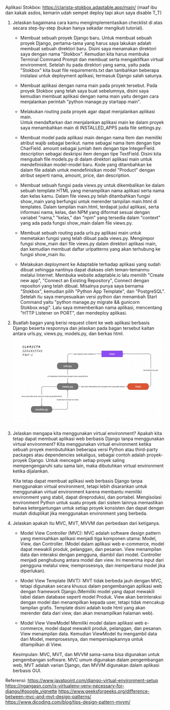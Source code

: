 Aplikasi Stokbox: https://clarista-stokbox.adaptable.app/main/ (maaf ibu dan kakak asdos, kemarin udah sempet deploy tapi akun saya disable T_T)


1. Jelaskan bagaimana cara kamu mengimplementasikan checklist di atas secara step-by-step (bukan hanya sekadar mengikuti tutorial).
    -   Membuat sebuah proyek Django baru.
        Untuk membuat sebuah proyek Django, pertama-tama yang harus saya lakukan adalah membuat sebuah direktori baru. Disini saya menamakan direktori saya dengan nama "Stokbox". Kemudian kita harus membuka Terminal Command Prompt dan membuat serta mengaktifkan virtual environment. Setelah itu pada direktori yang sama, yaitu pada "Stokbox" kita buat file requirements.txt dan tambahkan beberapa instalasi untuk deployment aplikasi, termasuk Django salah satunya.

    -   Membuat aplikasi dengan nama main pada proyek tersebut.
        Pada proyek Stokbox yang telah saya buat sebelumnya, disini saya kemudian membuat aplikasi dengan nama main yaitu dengan cara menjalankan perintah "python manage.py startapp main".

    -   Melakukan routing pada proyek agar dapat menjalankan aplikasi main.  
        Untuk mendaftarkan dan menjalankan aplikasi main ke dalam proyek saya menambahkan main di INSTALLED_APPS pada file settings.py.

    -   Membuat model pada aplikasi main dengan nama Item dan memiliki atribut wajib sebagai berikut.
    name sebagai nama item dengan tipe CharField.
    amount sebagai jumlah item dengan tipe IntegerField.
    description sebagai deskripsi item dengan tipe TextField.
        Disini kita mengubah file models.py di dalam direktori aplikasi main untuk mendefinisikan model-model baru. Kode yang ditambahkan ke dalam file adalah untuk mendefinisikan model "Product" dengan atribut seperti nama, amount, price, dan description.

    -   Membuat sebuah fungsi pada views.py untuk dikembalikan ke dalam sebuah template HTML yang menampilkan nama aplikasi serta nama dan kelas kamu.
        Dalam file views.py telah ditambahkan fungsi show_main yang berfungsi untuk merender tampilan main.html di templates. Dalam tampilan main.html, terdapat judul aplikasi, serta informasi nama, kelas, dan NPM yang diformat sesuai dengan variabel "nama," "kelas," dan "npm" yang tersedia dalam "context" yang ada pada fungsi show_main dalam file views.py.

    -   Membuat sebuah routing pada urls.py aplikasi main untuk memetakan fungsi yang telah dibuat pada views.py.
        Mengimpor fungsi show_main dari file views.py dalam direktori aplikasi main, dan kemudian membuat daftar urlpatterns yang akan terhubung ke fungsi show_main itu.

    -   Melakukan deployment ke Adaptable terhadap aplikasi yang sudah dibuat sehingga nantinya dapat diakses oleh teman-temanmu melalui Internet.
        Membuka website adaptable.io lalu memilih "Create new app", "Connect an Existing Repository", Connect dengan repositori yang telah dibuat. Misalnya punya saya bernama "Stokbox", kemudian pilih "Python App Template", dan "PostgreSQL". Setelah itu saya menyesuaikan versi python dan menambah Start Command yaitu "python manage.py migrate && gunicorn Stokbox.wsgi". Lalu saya mmemberikan nama aplikasi, mencentang "HTTP Listener on PORT", dan mendeploy aplikasi.

2. Buatlah bagan yang berisi request client ke web aplikasi berbasis Django beserta responnya dan jelaskan pada bagan tersebut kaitan antara urls.py, views.py, models.py, dan berkas html.
![Bagan Nomor 2!](nomor2baganPBP.jpg)

3. Jelaskan mengapa kita menggunakan virtual environment? Apakah kita tetap dapat membuat aplikasi web berbasis Django tanpa menggunakan virtual environment?
    Kita menggunakan virtual environment ketika sebuah proyek membutuhkan beberapa versi Python atau third-party packages atau dependencies sekaligus, sebagai contoh adalah proyek-proyek Django. Untuk mencegah setiap proyek saling mempengengaruhi satu sama lain, maka dibutuhkan virtual environment ketika dijalankan.

    Kita tetap dapat membuat aplikasi web berbasis Django tanpa menggunakan virtual environment, tetapi lebih disarankan untuk menggunakan virtual environment karena membantu memiliki environment yang stabil, dapat direproduksi, dan portabel. Mengisolasi environment Python untuk suatu proyek dari sistem lainnya memastikan bahwa ketergantungan untuk setiap proyek konsisten dan dapat dengan mudah diduplikat jika menggunakan environment yang berbeda.


4. Jelaskan apakah itu MVC, MVT, MVVM dan perbedaan dari ketiganya.
    -   Model View Controller (MVC):
        MVC adalah software design pattern yang memisahkan aplikasi menjadi tiga komponen utama: Model, View, dan Controller. (Model dalam aplikasi web e-commerce, model dapat mewakili produk, pelanggan, dan pesanan. View menampilan data dan interaksi dengan pengguna, diambil dari model. Controller menjadi penghubung antara model dan view. Ini menerima input dari pengguna melalui view, memprosesnya, dan memperbarui model jika diperlukan).

    -   Model View Template (MVT):
        MVT tidak berbeda jauh dengan MVC, tetapi digunakan secara khusus dalam pengembangan aplikasi web dengan framework Django.(Memiliki model yang dapat mewakili tabel dalam database seperti model Produk. View akan berinteraksi dengan model dan menampilkan kepada user, tetapi tidak mencakup tampilan grafis. Template disini adalah kode html yang akan merender data dari view, dan akan menampilkan halaman web).

    -   Model View ViewModel
        Memiliki model dalam aplikasi web e-commerce, model dapat mewakili produk, pelanggan, dan pesanan. View menampilan data. Kemudian ViewModel itu mengambil data dari Model, memprosesnya, dan mempersiapkannya untuk ditampilkan di View.

    Kesimpulan: MVC, MVT, dan MVVM sama-sama bisa digunakan untuk pengembangan software. MVC umum digunakan dalam pengembangan web, MVT adalah varian Django, dan MVVM digunakan dalam aplikasi berbasis GUI.



Referensi:
https://www.javatpoint.com/django-virtual-environment-setup
https://ngangasn.com/is-virtualenv-venv-necessary-for-django/#google_vignette
https://www.geeksforgeeks.org/difference-between-mvc-and-mvt-design-patterns/
https://www.dicoding.com/blog/tips-design-pattern-mvvm/


    